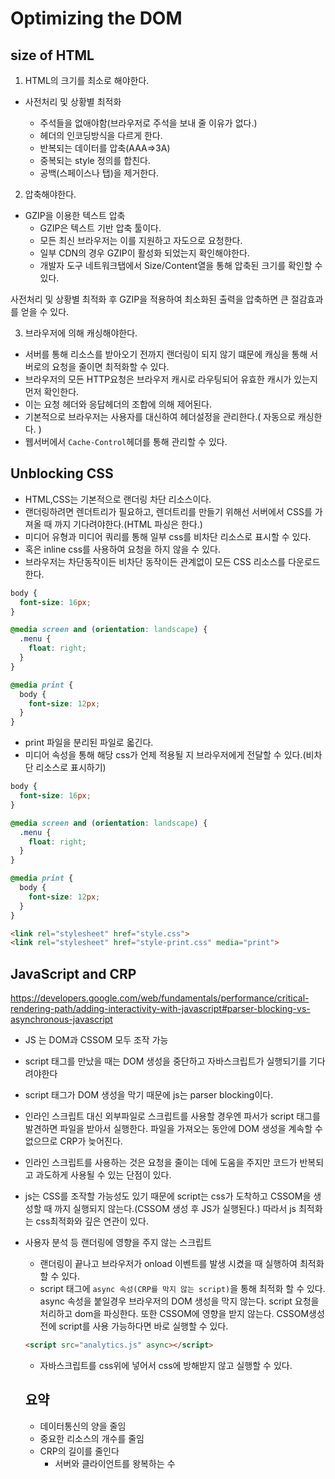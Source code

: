 # Optimizing the DOM

## size of HTML

1. HTML의 크기를 최소로 해야한다.

- 사전처리 및 상황별 최적화

  - 주석들을 없애야함(브라우저로 주석을 보내 줄 이유가 없다.)
  - 헤더의 인코딩방식을 다르게 한다.
  - 반복되는 데이터를 압축(AAA=>3A)
  - 중복되는 style 정의를 합친다.
  - 공백(스페이스나 탭)을 제거한다.

2. 압축해야한다.

- GZIP을 이용한 텍스트 압축
  - GZIP은 텍스트 기반 압축 툴이다.
  - 모든 최신 브라우저는 이를 지원하고 자도으로 요청한다.
  - 일부 CDN의 경우 GZIP이 활성화 되었는지 확인해야한다.
  - 개발자 도구 네트워크탭에서 Size/Content열을 통해 압축된 크기를 확인할 수 있다.

사전처리 및 상황별 최적화 후 GZIP을 적용하여 최소화된 출력을 압축하면 큰 절감효과를 얻을 수 있다.

3. 브라우저에 의해 캐싱해야한다.

- 서버를 통해 리소스를 받아오기 전까지 랜더링이 되지 않기 떄문에 캐싱을 통해 서버로의 요청을 줄이면 최적화할 수 있다.
- 브라우저의 모든 HTTP요청은 브라우저 캐시로 라우팅되어 유효한 캐시가 있는지 먼저 확인한다.
- 이는 요청 헤더와 응답헤더의 조합에 의해 제어된다.
- 기본적으로 브라우저는 사용자를 대신하여 헤더설정을 관리한다.( 자동으로 캐싱한다. )
- 웹서버에서 `Cache-Control`헤더를 통해 관리할 수 있다.

## Unblocking CSS

- HTML,CSS는 기본적으로 랜더링 차단 리소스이다.
- 랜더링하려면 렌더트리가 필요하고, 렌더트리를 만들기 위해선 서버에서 CSS를 가져올 때 까지 기다려야한다.(HTML 파싱은 한다.)
- 미디어 유형과 미디어 쿼리를 통해 일부 css를 비차단 리소스로 표시할 수 있다.
- 혹은 inline css를 사용하여 요청을 하지 않을 수 있다.
- 브라우저는 차단동작이든 비차단 동작이든 관계없이 모든 CSS 리소스를 다운로드 한다.

```css
body {
  font-size: 16px;
}

@media screen and (orientation: landscape) {
  .menu {
    float: right;
  }
}

@media print {
  body {
    font-size: 12px;
  }
}
```

- print 파일을 분리된 파일로 옯긴다.
- 미디어 속성을 통해 해당 css가 언제 적용될 지 브라우저에게 전달할 수 있다.(비차단 리소스로 표시하기)

```css
body {
  font-size: 16px;
}

@media screen and (orientation: landscape) {
  .menu {
    float: right;
  }
}
```

```css
@media print {
  body {
    font-size: 12px;
  }
}
```

```HTML
<link rel="stylesheet" href="style.css">
<link rel="stylesheet" href="style-print.css" media="print">
```

## JavaScript and CRP

https://developers.google.com/web/fundamentals/performance/critical-rendering-path/adding-interactivity-with-javascript#parser-blocking-vs-asynchronous-javascript

- JS 는 DOM과 CSSOM 모두 조작 가능
- script 태그를 만났을 때는 DOM 생성을 중단하고 자바스크립트가 실행되기를 기다려야한다
- script 태그가 DOM 생성을 막기 때문에 js는 parser blocking이다.
- 인라인 스크립트 대신 외부파일로 스크립트를 사용할 경우엔 파서가 script 태그를 발견하면 파일을 받아서 실행한다. 파일을 가져오는 동안에 DOM 생성을 계속할 수 없으므로 CRP가 늦어진다.
- 인라인 스크립트를 사용하는 것은 요청을 줄이는 데에 도움을 주지만 코드가 반복되고 과도하게 사용될 수 있는 단점이 있다.
- js는 CSS를 조작할 가능성도 있기 때문에 script는 css가 도착하고 CSSOM을 생성할 때 까지 실행되지 않는다.(CSSOM 생성 후 JS가 실행된다.) 따라서 js 최적화는 css최적화와 깊은 연관이 있다.
- 사용자 분석 등 랜더링에 영향을 주지 않는 스크립트

  - 랜더링이 끝나고 브라우저가 onload 이벤트를 발생 시켰을 때 실행하여 최적화 할 수 있다.
  - script 태그에 `async 속성(CRP를 막지 않는 script)`을 통해 최적화 할 수 있다. async 속성을 붙일경우 브라우저의 DOM 생성을 막지 않는다. script 요청을 처리하고 dom을 파싱한다. 또한 CSSOM에 영향을 받지 않는다. CSSOM생성 전에 script를 사용 가능하다면 바로 실행할 수 있다.

  ```HTML
  <script src="analytics.js" async></script>
  ```

  - 자바스크립트를 css위에 넣어서 css에 방해받지 않고 실행할 수 있다.

  ## 요약

  - 데이터통신의 양을 줄임
  - 중요한 리소스의 개수를 줄임
  - CRP의 길이를 줄인다
    - 서버와 클라이언트를 왕복하는 수
